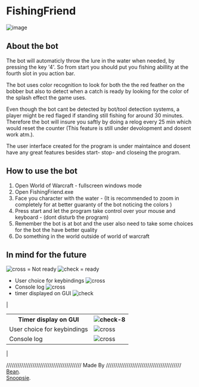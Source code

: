 # FishingFriend
![image](https://user-images.githubusercontent.com/78900612/150030165-08816228-09a1-4925-86de-bdfb9ac89b58.png)

## About the bot

The bot will automaticly throw the lure in the water when needed, by pressing the key '4'. So from start you should put you fishing abillity at the fourth slot in you action bar.


The bot uses color recognition to look for both the the red feather on the bobber but also to detect when a catch is ready by looking for the color of the splash effect the game uses.

Even though the bot cant be detected by bot/tool detection systems, a player might be red flaged if standing still fishing for around 30 minutes. Therefore the bot will insure you saftly by doing a relog every 25 min which would reset the counter (This feature is still under devolopment and dosent work atm.). 

The user interface created for the program is under maintaince and dosent have any great features besides start- stop- and closeing the program.

## How to use the bot

1. Open World of Warcraft - fullscreen windows mode
2. Open FishingFriend.exe
3. Face you character with the water - (It is recommended to zoom in completely for at better guaranty of the bot noticing the colors )
4. Press start and let the program take control over your mouse and keyboard - (dont disturb the program) 
5. Remember the bot is at bot and the user also need to take some choices for the bot the have better quality
6. Do something in the world outside of world of warcraft

## In mind for the future
![cross](https://user-images.githubusercontent.com/78900612/150360484-8cbbb0d2-8e22-4cc9-9427-0624837187e9.png) = Not ready
![check](https://user-images.githubusercontent.com/78900612/150360054-08263100-0718-42c8-b8d3-db5ca6f898b8.png) = ready
- User choice for keybindings ![cross](https://user-images.githubusercontent.com/78900612/150360484-8cbbb0d2-8e22-4cc9-9427-0624837187e9.png)
- Console log ![cross](https://user-images.githubusercontent.com/78900612/150360484-8cbbb0d2-8e22-4cc9-9427-0624837187e9.png)
- timer displayed on GUI ![check](https://user-images.githubusercontent.com/78900612/150360054-08263100-0718-42c8-b8d3-db5ca6f898b8.png)

|<table> <tr><th>Timer display on GUI</th><th>![check-8](https://user-images.githubusercontent.com/78900612/110119026-804fc580-7dbb-11eb-90d1-3cea3bcff255.png)</th></tr><tr><td>User choice for keybindings</td><td>![cross](https://user-images.githubusercontent.com/78900612/150360484-8cbbb0d2-8e22-4cc9-9427-0624837187e9.png)</td></tr><tr><td>Console log</td><td>![cross](https://user-images.githubusercontent.com/78900612/150360484-8cbbb0d2-8e22-4cc9-9427-0624837187e9.png)</td></tr> </table>|

//////////////////////////////////////// Made By ////////////////////////////////////////
<br />
[Bean](https://github.com/bentsen).
<br />
[Snoopsie](https://github.com/Snoopsie1).
